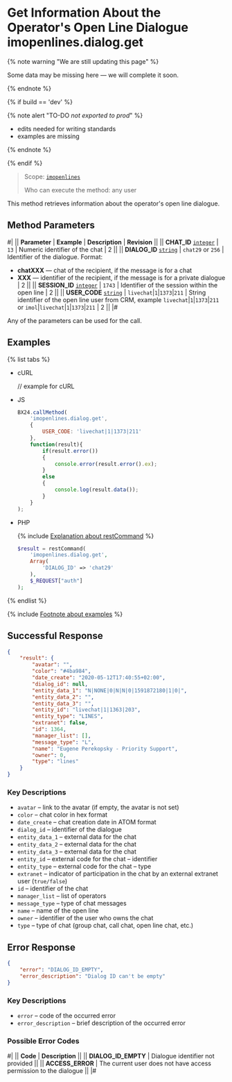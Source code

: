 # Get Information About the Operator's Open Line Dialogue imopenlines.dialog.get

{% note warning "We are still updating this page" %}

Some data may be missing here — we will complete it soon.

{% endnote %}

{% if build == 'dev' %}

{% note alert "TO-DO _not exported to prod_" %}

- edits needed for writing standards
- examples are missing

{% endnote %}

{% endif %}

> Scope: [`imopenlines`](../../../scopes/permissions.md)
>
> Who can execute the method: any user

This method retrieves information about the operator's open line dialogue.

## Method Parameters

#|
|| **Parameter** | **Example** | **Description** | **Revision** ||
|| **CHAT_ID**
[`integer`](../../../data-types.md) | `13` | Numeric identifier of the chat | 2 ||
|| **DIALOG_ID**
[`string`](../../../data-types.md) | `chat29`
or
`256` | Identifier of the dialogue. Format:
- **chatXXX** — chat of the recipient, if the message is for a chat
- **XXX** — identifier of the recipient, if the message is for a private dialogue | 2 ||
|| **SESSION_ID**
[`integer`](../../../data-types.md) | `1743` | Identifier of the session within the open line | 2 ||
|| **USER_CODE**
[`string`](../../../data-types.md) | `livechat`\|`1`\|`1373`\|`211` | String identifier of the open line user from CRM, example `livechat`\|`1`\|`1373`\|`211` or `imol`\|`livechat`\|`1`\|`1373`\|`211` | 2 ||
|#

Any of the parameters can be used for the call.

## Examples

{% list tabs %}

- cURL

    // example for cURL

- JS

    ```js
    BX24.callMethod(
        'imopenlines.dialog.get',
        {
            USER_CODE: 'livechat|1|1373|211'
        },
        function(result){
            if(result.error())
            {
                console.error(result.error().ex);
            }
            else
            {
                console.log(result.data());
            }
        }
    );
    ```

- PHP

    {% include [Explanation about restCommand](../../../chat-bots/_includes/rest-command.md) %}

    ```php
    $result = restCommand(
        'imopenlines.dialog.get',
        Array(
            'DIALOG_ID' => 'chat29'
        ),
        $_REQUEST["auth"]
    );
    ```

{% endlist %}

{% include [Footnote about examples](../../../../_includes/examples.md) %}

## Successful Response

```json
{
    "result": {
        "avatar": "",
        "color": "#4ba984",
        "date_create": "2020-05-12T17:40:55+02:00",
        "dialog_id": null,
        "entity_data_1": "N|NONE|0|N|N|0|1591872180|1|0|",
        "entity_data_2": "",
        "entity_data_3": "",
        "entity_id": "livechat|1|1363|203",
        "entity_type": "LINES",
        "extranet": false,
        "id": 1364,
        "manager_list": [],
        "message_type": "L",
        "name": "Eugene Perekopsky - Priority Support",
        "owner": 0,
        "type": "lines"
    }
}
```

### Key Descriptions

- `avatar` – link to the avatar (if empty, the avatar is not set)
- `color` – chat color in hex format
- `date_create` – chat creation date in ATOM format
- `dialog_id` – identifier of the dialogue
- `entity_data_1` – external data for the chat
- `entity_data_2` – external data for the chat
- `entity_data_3` – external data for the chat
- `entity_id` – external code for the chat – identifier
- `entity_type` – external code for the chat – type
- `extranet` – indicator of participation in the chat by an external extranet user (`true/false`)
- `id` – identifier of the chat
- `manager_list` – list of operators
- `message_type` – type of chat messages
- `name` – name of the open line
- `owner` – identifier of the user who owns the chat
- `type` – type of chat (group chat, call chat, open line chat, etc.)

## Error Response

```json
{
    "error": "DIALOG_ID_EMPTY",
    "error_description": "Dialog ID can't be empty"
}
```

### Key Descriptions

- `error` – code of the occurred error
- `error_description` – brief description of the occurred error

### Possible Error Codes

#|
|| **Code** | **Description** ||
|| **DIALOG_ID_EMPTY** | Dialogue identifier not provided ||
|| **ACCESS_ERROR** | The current user does not have access permission to the dialogue ||
|#